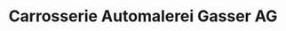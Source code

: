 ---
title: "Carrosserie Automalerei Gasser AG"
url: /boesingen/carrosserie-automalerei-gasser-ag/
shop: Autowerkstatt
---